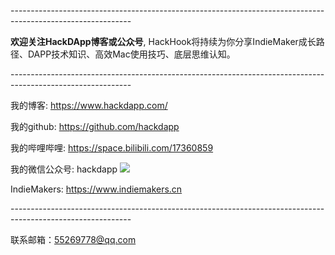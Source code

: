 
\------------------------------------------------------------------------------------------------------------

**欢迎关注HackDApp博客或公众号**, HackHook将持续为你分享IndieMaker成长路径、DAPP技术知识、高效Mac使用技巧、底层思维认知。

\------------------------------------------------------------------------------------------------------------

我的博客:     https://www.hackdapp.com/

我的github:   https://github.com/hackdapp

我的哔哩哔哩:   https://space.bilibili.com/17360859

我的微信公众号: hackdapp
![](http://cdn.hackdapp.com/2019-04-03-mysign.jpg)

IndieMakers:  https://www.indiemakers.cn

\------------------------------------------------------------------------------------------------------------

联系邮箱：55269778@qq.com
